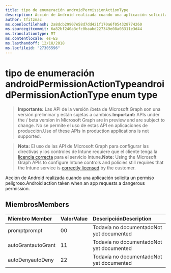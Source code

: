 ```yaml
---
title: tipo de enumeración androidPermissionActionType
description: Acción de Android realizada cuando una aplicación solicita un permiso peligroso.
author: tfitzmac
ms.openlocfilehash: 2a8dcb29907e58d7dd421f170a6f054328774260
ms.sourcegitcommit: 6a82bf240a3cfc0baabd227349e08a08311e3d44
ms.translationtype: MT
ms.contentlocale: es-ES
ms.lasthandoff: 12/18/2018
ms.locfileid: "27305596"
---
```

# <a name="androidpermissionactiontype-enum-type"></a><span data-ttu-id="07a6a-103">tipo de enumeración androidPermissionActionType</span><span class="sxs-lookup"><span data-stu-id="07a6a-103">androidPermissionActionType enum type</span></span>

> <span data-ttu-id="07a6a-104">**Importante:** Las API de la versión /beta de Microsoft Graph son una versión preliminar y están sujetas a cambios.</span><span class="sxs-lookup"><span data-stu-id="07a6a-104">**Important:** APIs under the / beta version in Microsoft Graph are in preview and are subject to change.</span></span> <span data-ttu-id="07a6a-105">No se permite el uso de estas API en aplicaciones de producción.</span><span class="sxs-lookup"><span data-stu-id="07a6a-105">Use of these APIs in production applications is not supported.</span></span>

> <span data-ttu-id="07a6a-106">**Nota:** El uso de las API de Microsoft Graph para configurar las directivas y los controles de Intune requiere que el cliente tenga la [licencia correcta](https://go.microsoft.com/fwlink/?linkid=839381) para el servicio Intune.</span><span class="sxs-lookup"><span data-stu-id="07a6a-106">**Note:** Using the Microsoft Graph APIs to configure Intune controls and policies still requires that the Intune service is [correctly licensed](https://go.microsoft.com/fwlink/?linkid=839381) by the customer.</span></span>

<span data-ttu-id="07a6a-107">Acción de Android realizada cuando una aplicación solicita un permiso peligroso.</span><span class="sxs-lookup"><span data-stu-id="07a6a-107">Android action taken when an app requests a dangerous permission.</span></span>
## <a name="members"></a><span data-ttu-id="07a6a-108">Miembros</span><span class="sxs-lookup"><span data-stu-id="07a6a-108">Members</span></span>
|<span data-ttu-id="07a6a-109">Miembro	</span><span class="sxs-lookup"><span data-stu-id="07a6a-109">Member</span></span>|<span data-ttu-id="07a6a-110">Valor</span><span class="sxs-lookup"><span data-stu-id="07a6a-110">Value</span></span>|<span data-ttu-id="07a6a-111">Descripción</span><span class="sxs-lookup"><span data-stu-id="07a6a-111">Description</span></span>|
|:---|:---|:---|
|<span data-ttu-id="07a6a-112">prompt</span><span class="sxs-lookup"><span data-stu-id="07a6a-112">prompt</span></span>|<span data-ttu-id="07a6a-113">0</span><span class="sxs-lookup"><span data-stu-id="07a6a-113">0</span></span>|<span data-ttu-id="07a6a-114">Todavía no documentado</span><span class="sxs-lookup"><span data-stu-id="07a6a-114">Not yet documented</span></span>|
|<span data-ttu-id="07a6a-115">autoGrant</span><span class="sxs-lookup"><span data-stu-id="07a6a-115">autoGrant</span></span>|<span data-ttu-id="07a6a-116">1</span><span class="sxs-lookup"><span data-stu-id="07a6a-116">1</span></span>|<span data-ttu-id="07a6a-117">Todavía no documentado</span><span class="sxs-lookup"><span data-stu-id="07a6a-117">Not yet documented</span></span>|
|<span data-ttu-id="07a6a-118">autoDeny</span><span class="sxs-lookup"><span data-stu-id="07a6a-118">autoDeny</span></span>|<span data-ttu-id="07a6a-119">2</span><span class="sxs-lookup"><span data-stu-id="07a6a-119">2</span></span>|<span data-ttu-id="07a6a-120">Todavía no documentado</span><span class="sxs-lookup"><span data-stu-id="07a6a-120">Not yet documented</span></span>|





